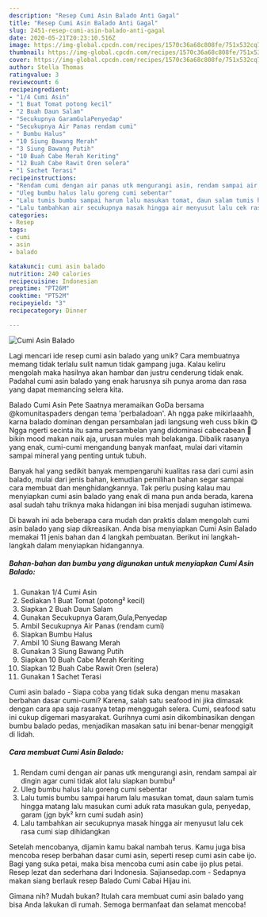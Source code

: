 ```yaml
---
description: "Resep Cumi Asin Balado Anti Gagal"
title: "Resep Cumi Asin Balado Anti Gagal"
slug: 2451-resep-cumi-asin-balado-anti-gagal
date: 2020-05-21T20:23:10.516Z
image: https://img-global.cpcdn.com/recipes/1570c36a68c808fe/751x532cq70/cumi-asin-balado-foto-resep-utama.jpg
thumbnail: https://img-global.cpcdn.com/recipes/1570c36a68c808fe/751x532cq70/cumi-asin-balado-foto-resep-utama.jpg
cover: https://img-global.cpcdn.com/recipes/1570c36a68c808fe/751x532cq70/cumi-asin-balado-foto-resep-utama.jpg
author: Stella Thomas
ratingvalue: 3
reviewcount: 6
recipeingredient:
- "1/4 Cumi Asin"
- "1 Buat Tomat potong kecil"
- "2 Buah Daun Salam"
- "Secukupnya GaramGulaPenyedap"
- "Secukupnya Air Panas rendam cumi"
- " Bumbu Halus"
- "10 Siung Bawang Merah"
- "3 Siung Bawang Putih"
- "10 Buah Cabe Merah Keriting"
- "12 Buah Cabe Rawit Oren selera"
- "1 Sachet Terasi"
recipeinstructions:
- "Rendam cumi dengan air panas utk mengurangi asin, rendam sampai air dingin agar cumi tidak alot lalu siapkan bumbu²"
- "Uleg bumbu halus lalu goreng cumi sebentar"
- "Lalu tumis bumbu sampai harum lalu masukan tomat, daun salam tumis hingga matang lalu masukan cumi aduk rata masukan gula, penyedap, garam (jgn byk² krn cumi sudah asin)"
- "Lalu tambahkan air secukupnya masak hingga air menyusut lalu cek rasa cumi siap dihidangkan"
categories:
- Resep
tags:
- cumi
- asin
- balado

katakunci: cumi asin balado 
nutrition: 240 calories
recipecuisine: Indonesian
preptime: "PT26M"
cooktime: "PT52M"
recipeyield: "3"
recipecategory: Dinner

---
```



![Cumi Asin Balado](https://img-global.cpcdn.com/recipes/1570c36a68c808fe/751x532cq70/cumi-asin-balado-foto-resep-utama.jpg)

Lagi mencari ide resep cumi asin balado yang unik? Cara membuatnya memang tidak terlalu sulit namun tidak gampang juga. Kalau keliru mengolah maka hasilnya akan hambar dan justru cenderung tidak enak. Padahal cumi asin balado yang enak harusnya sih punya aroma dan rasa yang dapat memancing selera kita.

Balado Cumi Asin Pete Saatnya meramaikan GoDa bersama @komunitaspaders dengan tema &#39;perbaladoan&#39;. Ah ngga pake mikirlaaahh, karna balado dominan dengan persambalan jadi langsung weh cuss bikin 😋 Ngga ngerti secinta itu sama persambelan yang didominasi cabecabean 🤭 bikin mood makan naik aja, urusan mules mah belakanga. Dibalik rasanya yang enak, cumi-cumi mengandung banyak manfaat, mulai dari vitamin sampai mineral yang penting untuk tubuh.

Banyak hal yang sedikit banyak mempengaruhi kualitas rasa dari cumi asin balado, mulai dari jenis bahan, kemudian pemilihan bahan segar sampai cara membuat dan menghidangkannya. Tak perlu pusing kalau mau menyiapkan cumi asin balado yang enak di mana pun anda berada, karena asal sudah tahu triknya maka hidangan ini bisa menjadi suguhan istimewa.


Di bawah ini ada beberapa cara mudah dan praktis dalam mengolah cumi asin balado yang siap dikreasikan. Anda bisa menyiapkan Cumi Asin Balado memakai 11 jenis bahan dan 4 langkah pembuatan. Berikut ini langkah-langkah dalam menyiapkan hidangannya.

<!--inarticleads1-->

##### Bahan-bahan dan bumbu yang digunakan untuk menyiapkan Cumi Asin Balado:

1. Gunakan 1/4 Cumi Asin
1. Sediakan 1 Buat Tomat (potong² kecil)
1. Siapkan 2 Buah Daun Salam
1. Gunakan Secukupnya Garam,Gula,Penyedap
1. Ambil Secukupnya Air Panas (rendam cumi)
1. Siapkan  Bumbu Halus
1. Ambil 10 Siung Bawang Merah
1. Gunakan 3 Siung Bawang Putih
1. Siapkan 10 Buah Cabe Merah Keriting
1. Siapkan 12 Buah Cabe Rawit Oren (selera)
1. Gunakan 1 Sachet Terasi


Cumi asin balado - Siapa coba yang tidak suka dengan menu masakan berbahan dasar cumi-cumi? Karena, salah satu seafood ini jika dimasak dengan cara apa saja rasanya tetap menggugah selera. Cumi, seafood satu ini cukup digemari masyarakat. Gurihnya cumi asin dikombinasikan dengan bumbu balado pedas, menjadikan masakan satu ini benar-benar menggigit di lidah. 

<!--inarticleads2-->

##### Cara membuat Cumi Asin Balado:

1. Rendam cumi dengan air panas utk mengurangi asin, rendam sampai air dingin agar cumi tidak alot lalu siapkan bumbu²
1. Uleg bumbu halus lalu goreng cumi sebentar
1. Lalu tumis bumbu sampai harum lalu masukan tomat, daun salam tumis hingga matang lalu masukan cumi aduk rata masukan gula, penyedap, garam (jgn byk² krn cumi sudah asin)
1. Lalu tambahkan air secukupnya masak hingga air menyusut lalu cek rasa cumi siap dihidangkan


Setelah mencobanya, dijamin kamu bakal nambah terus. Kamu juga bisa mencoba resep berbahan dasar cumi asin, seperti resep cumi asin cabe ijo. Bagi yang suka petai, maka bisa mencoba cumi asin cabe ijo plus petai. Resep lezat dan sederhana dari Indonesia. Sajiansedap.com - Sedapnya makan siang berlauk resep Balado Cumi Cabai Hijau ini. 

Gimana nih? Mudah bukan? Itulah cara membuat cumi asin balado yang bisa Anda lakukan di rumah. Semoga bermanfaat dan selamat mencoba!
